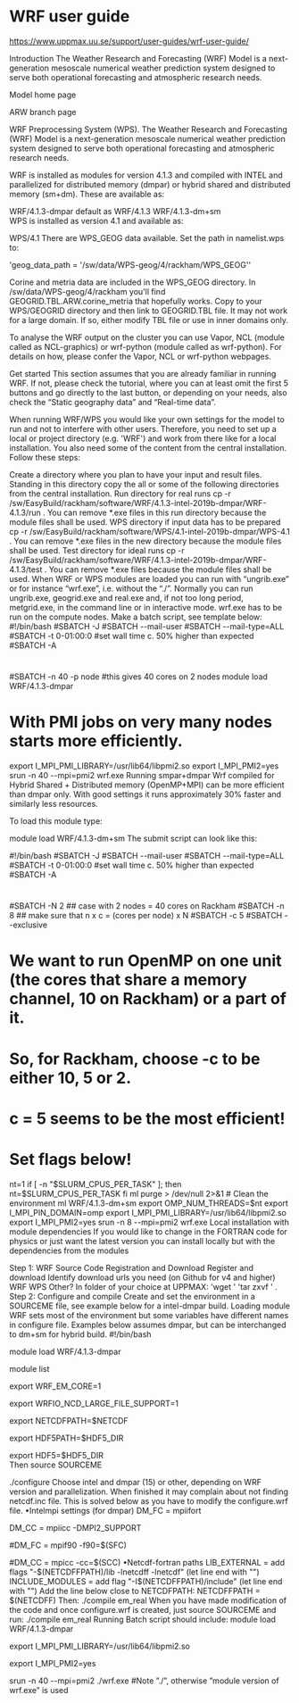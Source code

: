 # WRF user guide

https://www.uppmax.uu.se/support/user-guides/wrf-user-guide/

Introduction
The Weather Research and Forecasting (WRF) Model is a next-generation mesoscale numerical weather prediction system designed to serve both operational forecasting and atmospheric research needs.

Model home page

ARW branch page

WRF Preprocessing System (WPS). The Weather Research and Forecasting (WRF) Model is a next-generation mesoscale numerical weather prediction system designed to serve both operational forecasting and atmospheric research needs.

WRF is installed as modules for version 4.1.3 and compiled with INTEL and parallelized for distributed memory (dmpar) or hybrid shared and distributed memory (sm+dm). These are available as:

WRF/4.1.3-dmpar     default as WRF/4.1.3
WRF/4.1.3-dm+sm    
WPS is installed as version 4.1 and available as:

WPS/4.1
There are WPS_GEOG data available.
Set the path in namelist.wps to: 

'geog_data_path = '/sw/data/WPS-geog/4/rackham/WPS_GEOG''

Corine and metria data are included in the WPS_GEOG directory.
In /sw/data/WPS-geog/4/rackham you'll find GEOGRID.TBL.ARW.corine_metria that hopefully works. Copy to your WPS/GEOGRID directory and then link to GEOGRID.TBL file.
It may not work for a large domain. If so, either modify TBL file or use in inner domains only.

To analyse the WRF output on the cluster you can use Vapor, NCL (module called as NCL-graphics) or wrf-python (module called as wrf-python). For details on how, please confer the Vapor, NCL or wrf-python webpages.

Get started
This section assumes that you are already familiar in running WRF. If not, please check the tutorial, where you can at least omit the first 5 buttons and go directly to the last button, or depending on your needs, also check the “Static geography data” and “Real-time data”.

When running WRF/WPS you would like your own settings for the model to run and not to interfere with other users. Therefore, you need to set up a local or project directory (e.g. 'WRF') and work from there like for a local installation. You also need some of the content from the central installation. Follow these steps:

Create a directory where you plan to have your input and result files.
Standing in this directory copy the all or some of the following directories from the central installation.
Run directory                           for real runs
cp -r /sw/EasyBuild/rackham/software/WRF/4.1.3-intel-2019b-dmpar/WRF-4.1.3/run .
You can remove *.exe files in this run directory because the module files shall be used.
WPS directory                          if input data has to be prepared
cp -r /sw/EasyBuild/rackham/software/WPS/4.1-intel-2019b-dmpar/WPS-4.1 .
You can remove *.exe files in the new directory because the module files shall be used.
Test directory                          for ideal runs
cp -r /sw/EasyBuild/rackham/software/WRF/4.1.3-intel-2019b-dmpar/WRF-4.1.3/test .
You can remove *.exe files because the module files shall be used.
When WRF or WPS modules are loaded you can run with “ungrib.exe” or for instance “wrf.exe”, i.e. without the “./”.
Normally you can run ungrib.exe, geogrid.exe and real.exe and, if not too long period, metgrid.exe, in the command line or in interactive mode.
wrf.exe has to be run on the compute nodes. Make a batch script, see template below:
#!/bin/bash
#SBATCH -J 
#SBATCH --mail-user 
#SBATCH --mail-type=ALL 
#SBATCH -t 0-01:00:0 
#set wall time c. 50% higher than expected 
#SBATCH -A 
# 
#SBATCH -n 40 -p node 
#this gives 40 cores on 2 nodes 
module load WRF/4.1.3-dmpar 
# With PMI jobs on very many nodes starts more efficiently. 
export I_MPI_PMI_LIBRARY=/usr/lib64/libpmi2.so 
export I_MPI_PMI2=yes 
srun -n 40 --mpi=pmi2 wrf.exe
Running smpar+dmpar
Wrf compiled for Hybrid Shared + Distributed memory (OpenMP+MPI) can be more efficient than dmpar only. With good settings it runs approximately 30% faster and similarly less resources.

To load this module type:

module load WRF/4.1.3-dm+sm
The submit script can look like this:

#!/bin/bash
#SBATCH -J <jobname>
#SBATCH --mail-user <email address>
#SBATCH --mail-type=ALL
#SBATCH -t 0-01:00:0    #set wall time c. 50% higher than expected
#SBATCH -A <project name>
#
#SBATCH -N 2  ## case with 2 nodes = 40 cores on Rackham
#SBATCH -n 8  ## make sure that n x c = (cores per node) x N
#SBATCH -c 5
#SBATCH --exclusive
# We want to run OpenMP on one unit (the cores that share a memory channel, 10 on Rackham) or a part of it.
# So, for Rackham, choose -c to be either 10, 5 or 2.
# c = 5 seems to be the most efficient!
# Set flags below!
nt=1
if [ -n "$SLURM_CPUS_PER_TASK" ]; then
  nt=$SLURM_CPUS_PER_TASK
fi
ml purge > /dev/null 2>&1 # Clean the environment
ml WRF/4.1.3-dm+sm
export OMP_NUM_THREADS=$nt
export I_MPI_PIN_DOMAIN=omp
export I_MPI_PMI_LIBRARY=/usr/lib64/libpmi2.so
export I_MPI_PMI2=yes
srun -n 8 --mpi=pmi2 wrf.exe
Local installation with module dependencies
If you would like to change in the FORTRAN code for physics or just want the latest version you can install locally but with the dependencies from the modules

Step 1: WRF Source Code Registration and Download
Register and download
Identify download urls you need (on Github for v4 and higher)
WRF
WPS
Other?
In folder of your choice at UPPMAX:
'wget <download url>'
'tar zxvf <file>' .
Step 2: Configure and compile
Create and set the environment in a SOURCEME file, see example below for a intel-dmpar build. Loading module WRF sets most of the environment but some variables have different names in configure file. Examples below assumes dmpar, but can be interchanged to dm+sm for hybrid build.
#!/bin/bash

module load WRF/4.1.3-dmpar

module list

export WRF_EM_CORE=1

export WRFIO_NCD_LARGE_FILE_SUPPORT=1

export NETCDFPATH=$NETCDF

export HDF5PATH=$HDF5_DIR

export HDF5=$HDF5_DIR           
Then
source SOURCEME

./configure
Choose intel and dmpar (15) or other, depending on WRF version and parallelization.
When finished it may complain about not finding netcdf.inc file. This is solved below as you have to modify the configure.wrf file.
•Intelmpi settings (for dmpar)
DM_FC           =        mpiifort

DM_CC           =        mpiicc -DMPI2_SUPPORT

#DM_FC           =       mpif90 -f90=$(SFC)

#DM_CC           =       mpicc -cc=$(SCC)
•Netcdf-fortran paths
LIB_EXTERNAL    = add  flags "-$(NETCDFFPATH)/lib -lnetcdff -lnetcdf"  (let line end with "\")
INCLUDE_MODULES =    add flag "-I$(NETCDFFPATH)/include" (let line end with "\")
Add the line below close to  NETCDFPATH:
NETCDFFPATH     =    $(NETCDFF)
Then:
./compile em_real
When you have made modification of the code and once configure.wrf is created, just
source SOURCEME 
and run:
./compile em_real 
Running
Batch script should include:
module load WRF/4.1.3-dmpar

export I_MPI_PMI_LIBRARY=/usr/lib64/libpmi2.so

export I_MPI_PMI2=yes

srun -n 40 --mpi=pmi2 ./wrf.exe     #Note ”./”, otherwise ”module version of wrf.exe” is used
